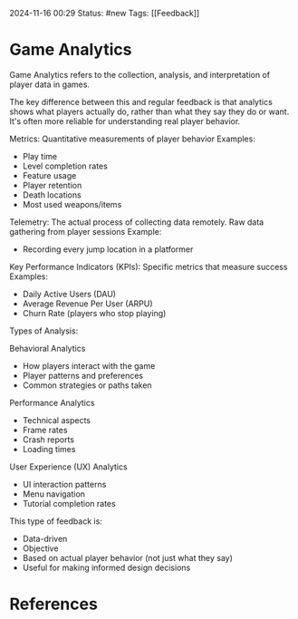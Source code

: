 2024-11-16 00:29
Status: #new
Tags: [[Feedback]]

# Game Analytics

Game Analytics refers to the collection, analysis, and interpretation of player data in games. 

The key difference between this and regular feedback is that analytics shows what players actually do, rather than what they say they do or want. It's often more reliable for understanding real player behavior.

Metrics:  Quantitative measurements of player behavior
Examples:

- Play time
- Level completion rates
- Feature usage
- Player retention
- Death locations
- Most used weapons/items

Telemetry: The actual process of collecting data remotely. Raw data gathering from player sessions
Example: 

- Recording every jump location in a platformer


Key Performance Indicators (KPIs): Specific metrics that measure success
Examples:

- Daily Active Users (DAU)
- Average Revenue Per User (ARPU)
- Churn Rate (players who stop playing)

Types of Analysis:

Behavioral Analytics

- How players interact with the game
- Player patterns and preferences
- Common strategies or paths taken


Performance Analytics

- Technical aspects
- Frame rates
- Crash reports
- Loading times


User Experience (UX) Analytics

- UI interaction patterns
- Menu navigation
- Tutorial completion rates

This type of feedback is:

- Data-driven
- Objective
- Based on actual player behavior (not just what they say)
- Useful for making informed design decisions


# References

